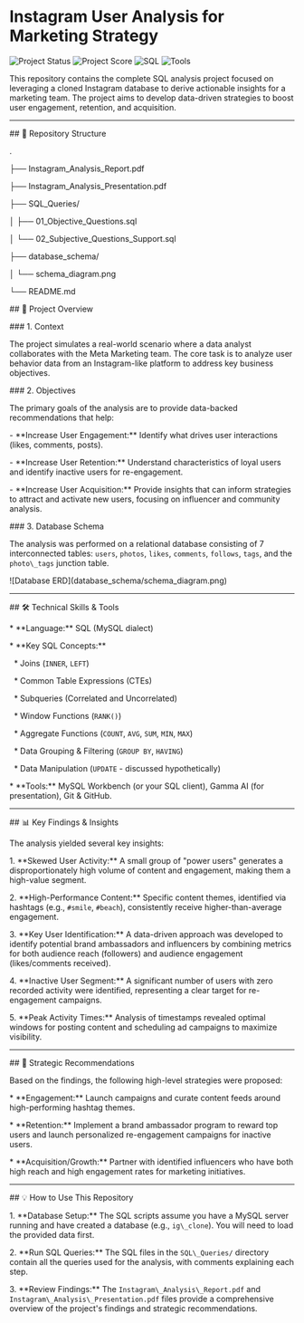 # Instagram User Analysis for Marketing Strategy

![Project Status](https://img.shields.io/badge/status-completed-green)
![Project Score](https://img.shields.io/badge/score-9/10-brightgreen)
![SQL](https://img.shields.io/badge/SQL-MySQL-blue)
![Tools](https://img.shields.io/badge/Tools-Gamma_AI-orange)



This repository contains the complete SQL analysis project focused on leveraging a cloned Instagram database to derive actionable insights for a marketing team. The project aims to develop data-driven strategies to boost user engagement, retention, and acquisition.



---



\## 📂 Repository Structure

.

├── Instagram\_Analysis\_Report.pdf

├── Instagram\_Analysis\_Presentation.pdf

├── SQL\_Queries/

│ ├── 01\_Objective\_Questions.sql

│ └── 02\_Subjective\_Questions\_Support.sql

├── database\_schema/

│ └── schema\_diagram.png

└── README.md




\## 📝 Project Overview



\### 1. Context

The project simulates a real-world scenario where a data analyst collaborates with the Meta Marketing team. The core task is to analyze user behavior data from an Instagram-like platform to address key business objectives.



\### 2. Objectives

The primary goals of the analysis are to provide data-backed recommendations that help:

\-   \*\*Increase User Engagement:\*\* Identify what drives user interactions (likes, comments, posts).

\-   \*\*Increase User Retention:\*\* Understand characteristics of loyal users and identify inactive users for re-engagement.

\-   \*\*Increase User Acquisition:\*\* Provide insights that can inform strategies to attract and activate new users, focusing on influencer and community analysis.



\### 3. Database Schema

The analysis was performed on a relational database consisting of 7 interconnected tables: `users`, `photos`, `likes`, `comments`, `follows`, `tags`, and the `photo\_tags` junction table.



!\[Database ERD](database\_schema/schema\_diagram.png)



---



\## 🛠️ Technical Skills \& Tools



\*   \*\*Language:\*\* SQL (MySQL dialect)

\*   \*\*Key SQL Concepts:\*\*

&nbsp;   \*   Joins (`INNER`, `LEFT`)

&nbsp;   \*   Common Table Expressions (CTEs)

&nbsp;   \*   Subqueries (Correlated and Uncorrelated)

&nbsp;   \*   Window Functions (`RANK()`)

&nbsp;   \*   Aggregate Functions (`COUNT`, `AVG`, `SUM`, `MIN`, `MAX`)

&nbsp;   \*   Data Grouping \& Filtering (`GROUP BY`, `HAVING`)

&nbsp;   \*   Data Manipulation (`UPDATE` - discussed hypothetically)

\*   \*\*Tools:\*\* MySQL Workbench (or your SQL client), Gamma AI (for presentation), Git \& GitHub.



---



\## 📊 Key Findings \& Insights



The analysis yielded several key insights:



1\.  \*\*Skewed User Activity:\*\* A small group of "power users" generates a disproportionately high volume of content and engagement, making them a high-value segment.

2\.  \*\*High-Performance Content:\*\* Specific content themes, identified via hashtags (e.g., `#smile`, `#beach`), consistently receive higher-than-average engagement.

3\.  \*\*Key User Identification:\*\* A data-driven approach was developed to identify potential brand ambassadors and influencers by combining metrics for both audience reach (followers) and audience engagement (likes/comments received).

4\.  \*\*Inactive User Segment:\*\* A significant number of users with zero recorded activity were identified, representing a clear target for re-engagement campaigns.

5\.  \*\*Peak Activity Times:\*\* Analysis of timestamps revealed optimal windows for posting content and scheduling ad campaigns to maximize visibility.



---



\## 🚀 Strategic Recommendations



Based on the findings, the following high-level strategies were proposed:

\*   \*\*Engagement:\*\* Launch campaigns and curate content feeds around high-performing hashtag themes.

\*   \*\*Retention:\*\* Implement a brand ambassador program to reward top users and launch personalized re-engagement campaigns for inactive users.

\*   \*\*Acquisition/Growth:\*\* Partner with identified influencers who have both high reach and high engagement rates for marketing initiatives.



---



\## 💡 How to Use This Repository



1\.  \*\*Database Setup:\*\* The SQL scripts assume you have a MySQL server running and have created a database (e.g., `ig\_clone`). You will need to load the provided data first.

2\.  \*\*Run SQL Queries:\*\* The SQL files in the `SQL\_Queries/` directory contain all the queries used for the analysis, with comments explaining each step.

3\.  \*\*Review Findings:\*\* The `Instagram\_Analysis\_Report.pdf` and `Instagram\_Analysis\_Presentation.pdf` files provide a comprehensive overview of the project's findings and strategic recommendations.

